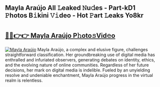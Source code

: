 ## Mayla Araújo All 𝙻eaked 𝙽u𝚍es - Part-kD1 𝙿hotos B𝚒kini 𝚅𝚒deo - Hot 𝙿art 𝙻eaks Yo8kr

# <h2><a href="http://ld0t6l3.urlbe.top/?page=Mayla+Ara%c3%bajo">🔗🔗👉👉 Mayla Araújo P𝚑oto𝚜Vid𝚎o</a></h2>

[![Mayla Araújo](https://i.imgur.com/eBuTRDB.gif)](http://ld0t6l3.urlbe.top/?page=Mayla+Ara%c3%bajo)
Mayla Araújo, a complex and elusive figure, challenges straightforward classification. Her groundbreaking use of digital media has enthralled and infuriated observers, generating debates on identity, ethics, and the evolving nature of online communities. Regardless of her future decisions, her mark on digital media is indelible. Fueled by an unyielding resolve and undeniable enchantment, Mayla Araújo progress in the virtual realm is relentless.
